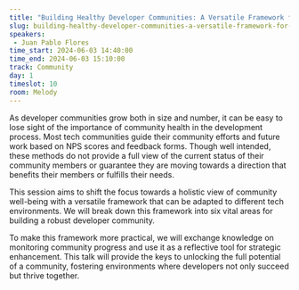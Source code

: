 ```yaml
---
title: "Building Healthy Developer Communities: A Versatile Framework for Success"
slug: building-healthy-developer-communities-a-versatile-framework-for-success
speakers:
 - Juan Pablo Flores
time_start: 2024-06-03 14:40:00
time_end: 2024-06-03 15:10:00
track: Community
day: 1
timeslot: 10
room: Melody
---
```


As developer communities grow both in size and number, it can be easy to lose sight of the importance of community health in the development process. Most tech communities guide their community efforts and future work based on NPS scores and feedback forms. Though well intended, these methods do not provide a full view of the current status of their community members or guarantee they are moving towards a direction that benefits their members or fulfills their needs.
 
 
 
 This session aims to shift the focus towards a holistic view of community well-being with a versatile framework that can be adapted to different tech environments. We will break down this framework into six vital areas for building a robust developer community.
 
 
 
 To make this framework more practical, we will exchange knowledge on monitoring community progress and use it as a reflective tool for strategic enhancement. This talk will provide the keys to unlocking the full potential of a community, fostering environments where developers not only succeed but thrive together.
